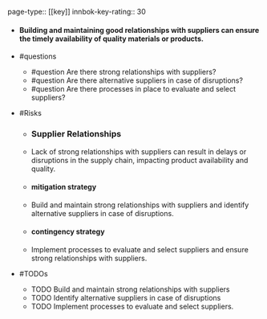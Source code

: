 page-type:: [[key]]
innbok-key-rating:: 30
- #### Building and maintaining good relationships with suppliers can ensure the timely availability of quality materials or products.
- #questions
  - #question Are there strong relationships with suppliers?
  - #question Are there alternative suppliers in case of disruptions?
  - #question Are there processes in place to evaluate and select suppliers?
- #Risks

  - ### Supplier Relationships
  - Lack of strong relationships with suppliers can result in delays or disruptions in the supply chain, impacting product availability and quality.
  - #### mitigation strategy
  - Build and maintain strong relationships with suppliers and identify alternative suppliers in case of disruptions.
  - #### contingency strategy
  - Implement processes to evaluate and select suppliers and ensure strong relationships with suppliers.
- #TODOs
  - TODO Build and maintain strong relationships with suppliers
  - TODO  Identify alternative suppliers in case of disruptions
  - TODO  Implement processes to evaluate and select suppliers.



